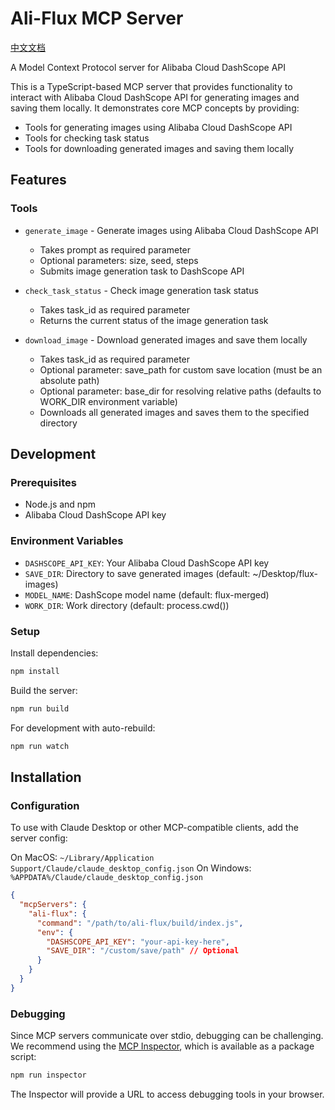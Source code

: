 # Ali-Flux MCP Server

[中文文档](README-zh.md)

A Model Context Protocol server for Alibaba Cloud DashScope API

This is a TypeScript-based MCP server that provides functionality to interact with Alibaba Cloud DashScope API for generating images and saving them locally. It demonstrates core MCP concepts by providing:

- Tools for generating images using Alibaba Cloud DashScope API
- Tools for checking task status
- Tools for downloading generated images and saving them locally

## Features

### Tools
- `generate_image` - Generate images using Alibaba Cloud DashScope API
  - Takes prompt as required parameter
  - Optional parameters: size, seed, steps
  - Submits image generation task to DashScope API

- `check_task_status` - Check image generation task status
  - Takes task_id as required parameter
  - Returns the current status of the image generation task

- `download_image` - Download generated images and save them locally
  - Takes task_id as required parameter
  - Optional parameter: save_path for custom save location (must be an absolute path)
  - Optional parameter: base_dir for resolving relative paths (defaults to WORK_DIR environment variable)
  - Downloads all generated images and saves them to the specified directory

## Development

### Prerequisites
- Node.js and npm
- Alibaba Cloud DashScope API key

### Environment Variables
- `DASHSCOPE_API_KEY`: Your Alibaba Cloud DashScope API key
- `SAVE_DIR`: Directory to save generated images (default: ~/Desktop/flux-images)
- `MODEL_NAME`: DashScope model name (default: flux-merged)
- `WORK_DIR`: Work directory (default: process.cwd())

### Setup
Install dependencies:
```bash
npm install
```

Build the server:
```bash
npm run build
```

For development with auto-rebuild:
```bash
npm run watch
```

## Installation

### Configuration
To use with Claude Desktop or other MCP-compatible clients, add the server config:

On MacOS: `~/Library/Application Support/Claude/claude_desktop_config.json`
On Windows: `%APPDATA%/Claude/claude_desktop_config.json`

```json
{
  "mcpServers": {
    "ali-flux": {
      "command": "/path/to/ali-flux/build/index.js",
      "env": {
        "DASHSCOPE_API_KEY": "your-api-key-here",
        "SAVE_DIR": "/custom/save/path" // Optional
      }
    }
  }
}
```

### Debugging

Since MCP servers communicate over stdio, debugging can be challenging. We recommend using the [MCP Inspector](https://github.com/modelcontextprotocol/inspector), which is available as a package script:

```bash
npm run inspector
```

The Inspector will provide a URL to access debugging tools in your browser.
